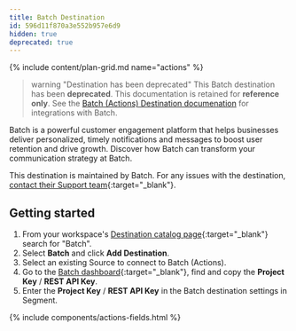```yaml
---
title: Batch Destination
id: 596d11f870a3e552b957e6d9
hidden: true
deprecated: true
---
```


{% include content/plan-grid.md name="actions" %}   

> warning "Destination has been deprecated"
> This Batch destination has been **deprecated**. This documentation is retained for **reference only**.
> See the [Batch (Actions) Destination documenation](/docs/connections/destinations/catalog/actions-batch/#destination-settings) for integrations with Batch.

Batch is a powerful customer engagement platform that helps businesses deliver personalized, timely notifications and messages to boost user retention and drive growth. Discover how Batch can transform your communication strategy at Batch.

This destination is maintained by Batch. For any issues with the destination, [contact their Support team](mailto:support@batch.com){:target="_blank"}.

## Getting started

1. From your workspace's [Destination catalog page](https://app.segment.com/goto-my-workspace/destinations/catalog){:target="_blank"} search for "Batch".
2. Select **Batch** and click **Add Destination**.
3. Select an existing Source to connect to Batch (Actions).
4. Go to the [Batch dashboard](https://dashboard.batch.com/){:target="_blank"}, find and copy the **Project Key** / **REST API Key**.
5. Enter the **Project Key** / **REST API Key** in the Batch destination settings in Segment.


{% include components/actions-fields.html %}

